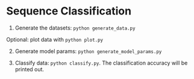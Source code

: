 Sequence Classification
=======================

1. Generate the datasets: `python generate_data.py`

Optional: plot data with `python plot.py`

2. Generate model params: `python generate_model_params.py`

3. Classify data: `python classify.py`. The classification accuracy will be printed out.
